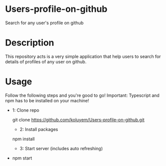# Users-profile-on-github
Search for any user's profile on github

# Description

This repository acts is a very simple application that help users to search for details of profiles of
any user on github.

# Usage

Follow the following steps and you're good to go! Important: Typescript and npm has to be installed on your machine!

- 1: Clone repo

  git clone https://github.com/koluyem/Users-profile-on-github.git


  - 2: Install packages

  npm install

   - 3: Start server (includes auto refreshing)

- npm start